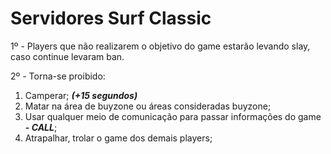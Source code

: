 # Servidores Surf Classic

1º - Players que não realizarem o objetivo do game estarão levando slay, caso continue levaram ban.

2º - Torna-se proibido:

1. Camperar; _**\(+15 segundos\)**_
2. Matar na área de buyzone ou áreas consideradas buyzone;
3. Usar qualquer meio de comunicação para passar informações do game _**- CALL**_;
4. Atrapalhar, trolar o game dos demais players;

